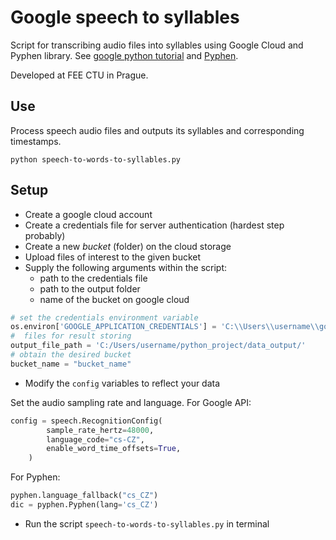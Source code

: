 # Google speech to syllables
Script for transcribing audio files into syllables using Google Cloud and Pyphen library. See
[google python tutorial](https://codelabs.developers.google.com/codelabs/cloud-speech-text-python3#0)
and [Pyphen](https://pypi.org/project/Pyphen/). 

Developed at FEE CTU in Prague.

## Use
Process speech audio files and outputs its syllables and corresponding timestamps.

```shell
python speech-to-words-to-syllables.py
```

## Setup
* Create a google cloud account
* Create a credentials file for server authentication (hardest step probably)
* Create a new _bucket_ (folder) on the cloud storage
* Upload files of interest to the given bucket
* Supply the following arguments within the script:
  * path to the credentials file
  * path to the output folder
  * name of the bucket on google cloud

```python
# set the credentials environment variable
os.environ['GOOGLE_APPLICATION_CREDENTIALS'] = 'C:\\Users\\username\\google_credentials_file.json'
#  files for result storing
output_file_path = 'C:/Users/username/python_project/data_output/'
# obtain the desired bucket
bucket_name = "bucket_name"
```

* Modify the `config` variables to reflect your data

Set the audio sampling rate and language. For Google API:

```python
config = speech.RecognitionConfig(
        sample_rate_hertz=48000,
        language_code="cs-CZ",
        enable_word_time_offsets=True,
    )
```

For Pyphen:

```python
pyphen.language_fallback("cs_CZ")
dic = pyphen.Pyphen(lang='cs_CZ')
```

* Run the script `speech-to-words-to-syllables.py` in terminal
